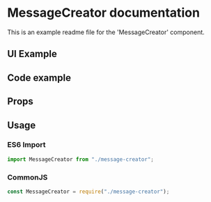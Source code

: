 # MessageCreator documentation

This is an example readme file for the 'MessageCreator' component.

## UI Example

<!-- STORY -->

## Code example

<!-- SOURCE -->

## Props

<!-- PROPS -->

## Usage

### ES6 Import

```js
import MessageCreator from "./message-creator";
```

### CommonJS

```js
const MessageCreator = require("./message-creator");
```
